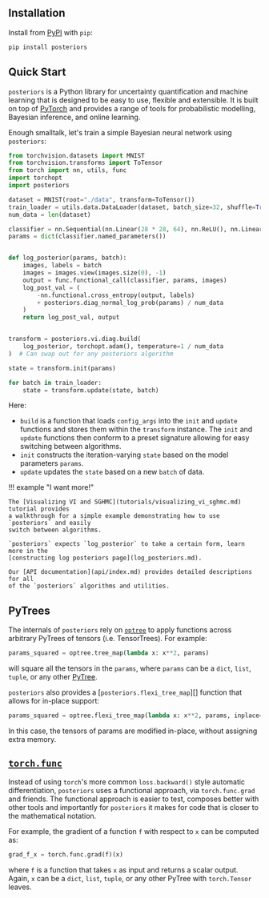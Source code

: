 ## Installation
Install from [PyPI](https://pypi.org/project/posteriors/) with `pip`:

```bash
pip install posteriors
```

## Quick Start

`posteriors` is a Python library for uncertainty quantification and machine learning 
that is designed to be easy to use, flexible and extensible. It is built on top 
of [PyTorch](https://pytorch.org/docs/stable/index.html) and provides a range of 
tools for probabilistic modelling, Bayesian inference, and online learning.

Enough smalltalk, let's train a simple Bayesian neural network using `posteriors`:

```py
from torchvision.datasets import MNIST
from torchvision.transforms import ToTensor
from torch import nn, utils, func
import torchopt
import posteriors

dataset = MNIST(root="./data", transform=ToTensor())
train_loader = utils.data.DataLoader(dataset, batch_size=32, shuffle=True)
num_data = len(dataset)

classifier = nn.Sequential(nn.Linear(28 * 28, 64), nn.ReLU(), nn.Linear(64, 10))
params = dict(classifier.named_parameters())


def log_posterior(params, batch):
    images, labels = batch
    images = images.view(images.size(0), -1)
    output = func.functional_call(classifier, params, images)
    log_post_val = (
        -nn.functional.cross_entropy(output, labels)
        + posteriors.diag_normal_log_prob(params) / num_data
    )
    return log_post_val, output


transform = posteriors.vi.diag.build(
    log_posterior, torchopt.adam(), temperature=1 / num_data
)  # Can swap out for any posteriors algorithm

state = transform.init(params)

for batch in train_loader:
    state = transform.update(state, batch)
```
Here:

- `build` is a function that loads `config_args` into the `init` and `update` functions
 and stores them within the `transform` instance. The `init` and `update` 
 functions then conform to a preset signature allowing for easy switching between algorithms.
- `init` constructs the iteration-varying `state` based on the model parameters `params`.
- `update` updates the `state` based on a new `batch` of data.


[^1]: E.g. `posteriors.laplace.diag_fisher` or `posteriors.sgmcmc.sghmc`


!!! example "I want more!"

    The [Visualizing VI and SGHMC](tutorials/visualizing_vi_sghmc.md) tutorial provides
    a walkthrough for a simple example demonstrating how to use `posteriors` and easily
    switch between algorithms.

    `posteriors` expects `log_posterior` to take a certain form, learn more in the 
    [constructing log posteriors page](log_posteriors.md).

    Our [API documentation](api/index.md) provides detailed descriptions for all
    of the `posteriors` algorithms and utilities.


## PyTrees

The internals of `posteriors` rely on [`optree`](https://optree.readthedocs.io/en/latest/) to
apply functions across arbitrary PyTrees of tensors (i.e. TensorTrees). For example:
```py
params_squared = optree.tree_map(lambda x: x**2, params)
```
will square all the tensors in the `params`, where `params` can be a 
`dict`, `list`, `tuple`, or any other [PyTree](https://github.com/metaopt/optree?tab=readme-ov-file#built-in-pytree-node-types).

`posteriors` also provides a [`posteriors.flexi_tree_map`][] function that allows for in-place support:
```py
params_squared = optree.flexi_tree_map(lambda x: x**2, params, inplace=True)
```
In this case, the tensors of params are modified in-place, without assigning extra memory.


## [`torch.func`](https://pytorch.org/docs/stable/func.html)

Instead of using `torch`'s more common `loss.backward()` style automatic differentiation,
`posteriors` uses a functional approach, via `torch.func.grad` and friends. The functional 
approach is easier to test, composes better with other tools and importantly for `posteriors` 
it makes for code that is closer to the mathematical notation.

For example, the gradient of a function `f` with respect to `x` can be computed as:
```py
grad_f_x = torch.func.grad(f)(x)
```
where `f` is a function that takes `x` as input and returns a scalar output. Again, 
`x` can be a `dict`, `list`, `tuple`, or any other PyTree with `torch.Tensor` leaves.

